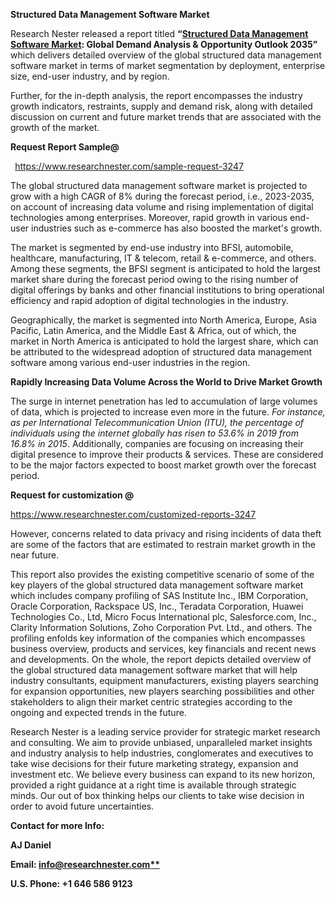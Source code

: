 ﻿**Structured Data Management Software Market**

Research Nester released a report titled **“[Structured Data Management Software Market](https://www.researchnester.com/reports/structured-data-management-software-market/3247): Global Demand Analysis & Opportunity Outlook 2035”** which delivers detailed overview of the global structured data management software market in terms of market segmentation by deployment, enterprise size, end-user industry, and by region. 

Further, for the in-depth analysis, the report encompasses the industry growth indicators, restraints, supply and demand risk, along with detailed discussion on current and future market trends that are associated with the growth of the market.

**Request Report Sample@**

` `<https://www.researchnester.com/sample-request-3247> 

The global structured data management software market is projected to grow with a high CAGR of 8% during the forecast period, i.e., 2023-2035, on account of increasing data volume and rising implementation of digital technologies among enterprises. Moreover, rapid growth in various end-user industries such as e-commerce has also boosted the market's growth. 

The market is segmented by end-use industry into BFSI, automobile, healthcare, manufacturing, IT & telecom, retail & e-commerce, and others. Among these segments, the BFSI segment is anticipated to hold the largest market share during the forecast period owing to the rising number of digital offerings by banks and other financial institutions to bring operational efficiency and rapid adoption of digital technologies in the industry. 

Geographically, the market is segmented into North America, Europe, Asia Pacific, Latin America, and the Middle East & Africa, out of which, the market in North America is anticipated to hold the largest share, which can be attributed to the widespread adoption of structured data management software among various end-user industries in the region.

**Rapidly Increasing Data Volume Across the World to Drive Market Growth**

The surge in internet penetration has led to accumulation of large volumes of data, which is projected to increase even more in the future. *For instance, as per International Telecommunication Union (ITU), the percentage of individuals using the internet globally has risen to 53.6% in 2019 from 16.8% in 2015*. Additionally, companies are focusing on increasing their digital presence to improve their products & services. These are considered to be the major factors expected to boost market growth over the forecast period.

**Request for customization @**

<https://www.researchnester.com/customized-reports-3247> 

However, concerns related to data privacy and rising incidents of data theft are some of the factors that are estimated to restrain market growth in the near future.

This report also provides the existing competitive scenario of some of the key players of the global structured data management software market which includes company profiling of SAS Institute Inc., IBM Corporation, Oracle Corporation, Rackspace US, Inc., Teradata Corporation, Huawei Technologies Co., Ltd, Micro Focus International plc, Salesforce.com, Inc., Clarity Information Solutions, Zoho Corporation Pvt. Ltd., and others. The profiling enfolds key information of the companies which encompasses business overview, products and services, key financials and recent news and developments. On the whole, the report depicts detailed overview of the global structured data management software market that will help industry consultants, equipment manufacturers, existing players searching for expansion opportunities, new players searching possibilities and other stakeholders to align their market centric strategies according to the ongoing and expected trends in the future.

Research Nester is a leading service provider for strategic market research and consulting. We aim to provide unbiased, unparalleled market insights and industry analysis to help industries, conglomerates and executives to take wise decisions for their future marketing strategy, expansion and investment etc. We believe every business can expand to its new horizon, provided a right guidance at a right time is available through strategic minds. Our out of box thinking helps our clients to take wise decision in order to avoid future uncertainties.

**Contact for more Info:**

**AJ Daniel**

**Email: [info@researchnester.com**](mailto:info@researchnester.com)**

**U.S. Phone: +1 646 586 9123** 


